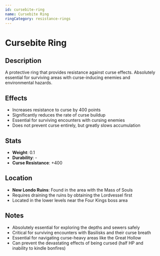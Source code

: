 ```yaml
---
id: cursebite-ring
name: Cursebite Ring
ringCategory: resistance-rings
---
```


# Cursebite Ring

## Description
A protective ring that provides resistance against curse effects. Absolutely essential for surviving areas with curse-inducing enemies and environmental hazards.

## Effects
- Increases resistance to curse by 400 points
- Significantly reduces the rate of curse buildup
- Essential for surviving encounters with cursing enemies
- Does not prevent curse entirely, but greatly slows accumulation

## Stats
- **Weight**: 0.1
- **Durability**: -
- **Curse Resistance**: +400

## Location
- **New Londo Ruins**: Found in the area with the Mass of Souls
- Requires draining the ruins by obtaining the Lordvessel first
- Located in the lower levels near the Four Kings boss area

## Notes
- Absolutely essential for exploring the depths and sewers safely
- Critical for surviving encounters with Basilisks and their curse breath
- Essential for navigating curse-heavy areas like the Great Hollow
- Can prevent the devastating effects of being cursed (half HP and inability to kindle bonfires)